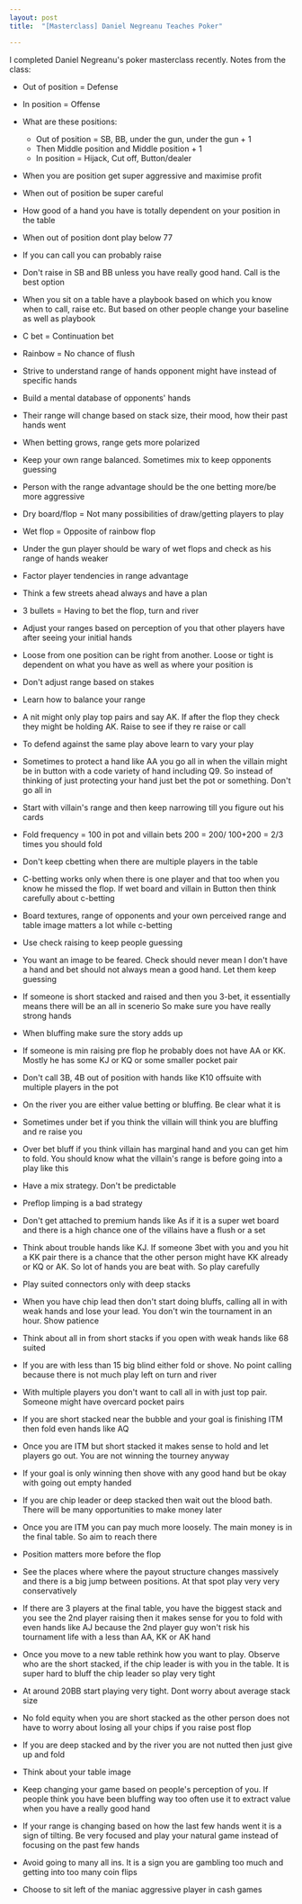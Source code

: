 ```yaml
---
layout: post
title:  "[Masterclass] Daniel Negreanu Teaches Poker"

---
```

I completed Daniel Negreanu's poker masterclass recently. Notes from the class:

+ Out of position = Defense

+ In position = Offense

+ What are these positions:
  + Out of position = SB, BB, under the gun, under the gun + 1
  + Then Middle position and Middle position + 1
  + In position = Hijack, Cut off, Button/dealer

+ When you are position get super aggressive and maximise profit

+ When out of position be super careful

+ How good of a hand you have is totally dependent on your position in the table

+ When out of position dont play below 77

+ If you can call you can probably raise

+ Don't raise in SB and BB unless you have really good hand. Call is the best option

+ When you sit on a table have a playbook based on which you know when to call, raise etc. But based on other people change your baseline as well as playbook

+ C bet = Continuation bet

+ Rainbow = No chance of flush

+ Strive to understand range of hands opponent might have instead of specific hands

+ Build a mental database of opponents' hands

+ Their range will change based on stack size, their mood, how their past hands went

+ When betting grows, range gets more polarized

+ Keep your own range balanced. Sometimes mix to keep opponents guessing

+ Person with the range advantage should be the one betting more/be more aggressive

+ Dry board/flop = Not many possibilities of draw/getting players to play

+ Wet flop = Opposite of rainbow flop

+ Under the gun player should be wary of wet flops and check as his range of hands weaker

+ Factor player tendencies in range advantage

+ Think a few streets ahead always and have a plan

+ 3 bullets = Having to bet the flop, turn and river

+ Adjust your ranges based on perception of you that other players have after seeing your initial hands

+ Loose from one position can be right from another. Loose or tight is dependent on what you have as well as where your position is

+ Don't adjust range based on stakes

+ Learn how to balance your range

+ A nit might only play top pairs and say AK. If after the flop they check they might be holding AK. Raise to see if they re raise or call

+ To defend against the same play above learn to vary your play

+ Sometimes to protect a hand like AA you go all in when the villain might be in button with a code variety of hand including Q9. So instead of thinking of just protecting your hand just bet the pot or something. Don't go all in

+ Start with villain's range and then keep narrowing till you figure out his cards

+ Fold frequency = 100 in pot and villain bets 200 = 200/ 100+200 = 2/3 times you should fold

+ Don't keep cbetting when there are multiple players in the table

+ C-betting works only when there is one player and that too when you know he missed the flop. If wet board and villain in Button then think carefully about c-betting

+ Board textures, range of opponents and your own perceived range and table image matters a lot while c-betting

+ Use check raising to keep people guessing

+ You want an image to be feared. Check should never mean I don't have a hand and bet should not always mean a good hand. Let them keep guessing

+ If someone is short stacked and raised and then you 3-bet, it essentially means there will be an all in scenerio So make sure you have really strong hands

+ When bluffing make sure the story adds up

+ If someone is min raising pre flop he probably does not have AA or KK. Mostly he has some KJ or KQ or some smaller pocket pair

+ Don't call 3B, 4B out of position with hands like K10 offsuite with multiple players in the pot

+ On the river you are either value betting or bluffing. Be clear what it is

+ Sometimes under bet if you think the villain will think you are bluffing and re raise you

+ Over bet bluff if you think villain has marginal hand and you can get him to fold. You should know what the villain's range is before going into a play like this

+ Have a mix strategy. Don't be predictable

+ Preflop limping is a bad strategy

+ Don't get attached to premium hands like As if it is a super wet board and there is a high chance one of the villains have a flush or a set

+ Think about trouble hands like KJ. If someone 3bet with you and you hit a KK pair there is a chance that the other person might have KK already or KQ or AK. So lot of hands you are beat with. So play carefully

+ Play suited connectors only with deep stacks

+ When you have chip lead then don't start doing bluffs, calling all in with weak hands and lose your lead. You don't win the tournament in an hour. Show patience

+ Think about all in from short stacks if you open with weak hands like 68 suited

+ If you are with less than 15 big blind either fold or shove. No point calling because there is not much play left on turn and river

+ With multiple players you don't want to call all in with just top pair. Someone might have overcard pocket pairs

+ If you are short stacked near the bubble and your goal is finishing ITM then fold even hands like AQ

+ Once you are ITM but short stacked it makes sense to hold and let players go out. You are not winning the tourney anyway

+ If your goal is only winning then shove with any good hand but be okay with going out empty handed

+ If you are chip leader or deep stacked then wait out the blood bath. There will be many opportunities to make money later

+ Once you are ITM you can pay much more loosely. The main money is in the final table. So aim to reach there

+ Position matters more before the flop

+ See the places where where the payout structure changes massively and there is a big jump between positions. At that spot play very very conservatively

+ If there are 3 players at the final table, you have the biggest stack and you see the 2nd player raising then it makes sense for you to fold with even hands like AJ because the 2nd player guy won't risk his tournament life with a less than AA, KK or AK hand

+ Once you move to a new table rethink how you want to play. Observe who are the short stacked, if the chip leader is with you in the table. It is super hard to bluff the chip leader so play very tight

+ At around 20BB start playing very tight. Dont worry about average stack size

+ No fold equity when you are short stacked as the other person does not have to worry about losing all your chips if you raise post flop

+ If you are deep stacked and by the river you are not nutted then just give up and fold

+ Think about your table image

+ Keep changing your game based on people's perception of you. If people think you have been bluffing way too often use it to extract value when you have a really good hand

+ If your range is changing based on how the last few hands went it is a sign of tilting. Be very focused and play your natural game instead of focusing on the past few hands

+ Avoid going to many all ins. It is a sign you are gambling too much and getting into too many coin flips

+ Choose to sit left of the maniac aggressive player in cash games

